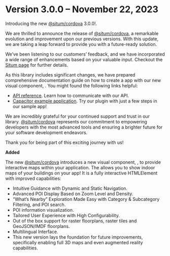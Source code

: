 # Version 3.0.0 – November 22, 2023

Introducing the new [@situm/cordova](https://www.npmjs.com/package/@situm/cordova) 3.0.0!.

We are thrilled to announce the release of [@situm/cordova](https://www.npmjs.com/package/@situm/cordova), a remarkable evolution and improvement upon our previous versions. With this update, we are taking a leap forward to provide you with a future-ready solution.

We’ve been listening to our customers’ feedback, and we have incorporated a wide range of enhancements based on your valuable input. Checkout the [Situm page](https://situm.com/en/blog-eng/situm-indoor-positioning-product-news/situm-wyf-3-0-revolutionizing-indoor-navigation-maps-2/) for further details.

As this library includes significant changes, we have prepared comprehensive documentation guide on how to create a app with our new visual component, [<map-view>](https://situm.com/docs/a-basic-cordova-app/). You might found the following links helpful:

- [API reference](https://developers.situm.com/sdk_documentation/cordova/jsdoc/latest/situm). Learn how to communicate with our API.
- [Capacitor example application](https://github.com/situmtech/cordova/tree/master/example). Try our plugin with just a few steps in our sample app!

We are incredibly grateful for your continued support and trust in our library. [@situm/cordova](https://www.npmjs.com/package/@situm/cordova) represents our commitment to empowering developers with the most advanced tools and ensuring a brighter future for your software development endeavors.

Thank you for being part of this exciting journey with us!

**Added**

The new [@situm/cordova](https://www.npmjs.com/package/@situm/cordova) introduces a new visual component, [<map-view>](https://situm.com/docs/map-viewer-quickstart-guide/), to provide interactive maps within your application. The <map-view> allows you to show indoor maps of your buildings on your app! It is a fully interactive HTMLElement with improved capabilities:
- Intuitive Guidance with Dynamic and Static Navigation.
- Advanced POI Display Based on Zoom Level and Density.
- “What’s Nearby” Exploration Made Easy with Category & Subcategory Filtering, and POI search.
- POI information visualization.
- Tailored User Experience with High Configurability.
- Out of the box support for raster floorplans, raster tiles and GeoJSON/IMDF floorplans.
- Multilingual Interface.
- This new version lays the foundation for future improvements, specifically enabling full 3D maps and even augmented reality capabilities. 
